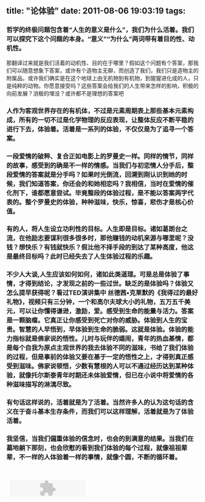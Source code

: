 title: "论体验"
date: 2011-08-06 19:03:19
tags:
---

<span style="font-family: 微软雅黑; font-size: xx-large;"></span>

### 哲学的终极问题包含着“人生的意义是什么”，我们为什么活着。我们可以探究下这个问题的本身。“意义”“为什么”两词带有着目的性、动机性。

那翻译过来就是我们活着的动机性、目的在于哪里？假如这个问题有个答案，那我们可以随意想象下答案，或许有个造物主无聊，而创造了我们，我们只是造物主的附属品。或许我们确实是在这个地球上由无机物到有机物，到猩猩进化成的人，只是纯粹的动物。你愿意接受吗？这些答案会给我们的人生带来怎样的影响，积极的向前发展？消极的埋没？或许都不是理想的答案吧

### 人作为客观世界存在的有机体，不过是元素周期表上那些基本元素构成，所有的一切不过是化学物理的反应表现，让整体反应不断平稳的进行下去，体验着。活着是一系列的体验，不仅仅是为了追寻一个答案。

### 一段爱情的破粹、复合正如电影上的罗曼史一样。同样的情节，同样的故事，感受到的确是不一样的情感。当我们与初恋情人分手后，整段爱情的答案就是分手吗？如果时光倒流，回溯到刚认识到她的时候，我们知道答案，你还会的和她相恋吗？我相信，当时在爱情的催化剂下，谁都愿意尝试。毕竟整段的体验过程，是不能以答案两字代表的。整个罗曼史的体验，种种滋味，快乐，惊喜，悲伤才是核心价值。

### 有的人，将人生设立功利性的目标。人生即是目标。诸如葛朗台之流，在他励志要谋利很多很多时，那他赚钱的动机来源与哪里呢？没钱？想快乐？有钱就快乐？假比他不择手段的到达了某种高度，他这是最终目标吗？此时已经失去了人生体验过程的乐趣。

### 不少人大谈,人生应该如何如何，诸如此类道理。可是总是体验了事情，才得到结论，才发现之前的一些过世。缺乏的是体验吗？体验又怎么提早获得呢？看过TED演讲集中 丝德茜•克莱默的《我得过的最好礼物》，视频只有三分钟，一个和高尔夫球大小的礼物，五万五千美元，可以让你懂得谦逊，激励，爱。感受到生命的能量与活力。答案是一颗脑瘤。它真正让你感受到死亡对你的威胁。体验到人生的宝贵。智慧的人早悟到，早体验到生命的脆弱。这就是体验。体验的能力指标就是佛家说的悟性。儿时与玩伴的嬉闹，青年的热血基情，都是每个自我为原点主观世界的我去体验不同的滋味，书给了我们体验的过程，但是事前的体验又要在基于一定的悟性之上，才得到真正感受到滋味。佛家说顿悟，少数有慧根的人可以不通过经历达到某种体验，就像托尔斯泰青年时期还未体验爱情，但已在小说中将爱情的各种滋味描写的淋漓尽致。

### 有句话这样说的，活着就是为了活着。当然许多人的认为这句话的含义在于奋斗基本生存条件，而我们可以这样理解，活着就是为了体验活着。

### 我坚信，当我们偏重体验的信念时，也会的到满意的结果。当我们在墓地躺下那刻，也会欣慰的看到我们体验的每个过程，就像祖祖辈辈，不一样的人体验着一样的事情，就像个圆，不断的循环着。

&nbsp;

<span style="font-family: 微软雅黑; font-size: xx-large;"></span>

&nbsp;
<embed id="KugouPlayer" type="application/x-shockwave-flash" width="200" height="46" src="http://disk.kugou.com/player/0/4/0/1/default/200/7E8B31690926DFE2/mini.swf" wmode="transparent" align="middle" name="KugouPlayer" quality="high" allowscriptaccess="always"></embed>

&nbsp;